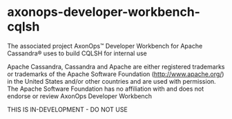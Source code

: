 # axonops-developer-workbench-cqlsh
The associated project AxonOps™ Developer Workbench for Apache Cassandra® uses to build CQLSH for internal use

Apache Cassandra, Cassandra and Apache are either registered trademarks or trademarks of the Apache Software Foundation (http://www.apache.org/) in the United States and/or other countries and are used with permission. The Apache Software Foundation has no affiliation with and does not endorse or review AxonOps Developer Workbench

THIS IS IN-DEVELOPMENT - DO NOT USE
